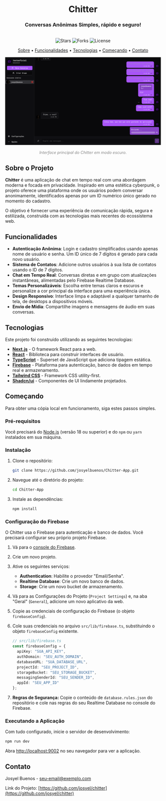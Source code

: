 <div align="center">
  <h1 align="center">
    <br>
    Chitter
  </h1>
  <h3 align="center">Conversas Anônimas Simples, rápido e seguro!</h3>
  <br>
</div>

<div align="center">
  <!-- Badges -->
  <img src="https://img.shields.io/github/stars/josyelbuenos/Chitter-App?style=for-the-badge&logo=github&color=D946EF&logoColor=fff" alt="Stars" />
  <img src="https://img.shields.io/github/forks/josyelbuenos/Chitter-App?style=for-the-badge&logo=github&color=8B5CF6&logoColor=fff" alt="Forks" />
  <img src="https://img.shields.io/github/license/josyelbuenos/Chitter-App?style=for-the-badge&color=22C55E&logoColor=fff" alt="License" />
</div>

<p align="center">
  <a href="#sobre-o-projeto">Sobre</a> •
  <a href="#funcionalidades">Funcionalidades</a> •
  <a href="#tecnologias">Tecnologias</a> •
  <a href="#começando">Começando</a> •
  <a href="#contato">Contato</a>
</p>

![Pré-visualização do Chitter](/docs/captura.png)
<p align="center" style="font-size: 0.8rem; color: #888;"><i>Interface principal do Chitter em modo escuro.</i></p>

## Sobre o Projeto

**Chitter** é uma aplicação de chat em tempo real com uma abordagem moderna e focada em privacidade. Inspirado em uma estética cyberpunk, o projeto oferece uma plataforma onde os usuários podem conversar anonimamente, identificados apenas por um ID numérico único gerado no momento do cadastro.

O objetivo é fornecer uma experiência de comunicação rápida, segura e estilizada, construída com as tecnologias mais recentes do ecossistema web.

## Funcionalidades

-   **Autenticação Anônima**: Login e cadastro simplificados usando apenas nome de usuário e senha. Um ID único de 7 dígitos é gerado para cada novo usuário.
-   **Sistema de Contatos**: Adicione outros usuários à sua lista de contatos usando o ID de 7 dígitos.
-   **Chat em Tempo Real**: Conversas diretas e em grupo com atualizações instantâneas, alimentadas pelo Firebase Realtime Database.
-   **Temas Personalizáveis**: Escolha entre temas claros e escuros e personalize a cor principal da interface para uma experiência única.
-   **Design Responsivo**: Interface limpa e adaptável a qualquer tamanho de tela, de desktops a dispositivos móveis.
-   **Envio de Mídia**: Compartilhe imagens e mensagens de áudio em suas conversas.

## Tecnologias

Este projeto foi construído utilizando as seguintes tecnologias:

-   [**Next.js**](https://nextjs.org/) - O framework React para a web.
-   [**React**](https://reactjs.org/) - Biblioteca para construir interfaces de usuário.
-   [**TypeScript**](https://www.typescriptlang.org/) - Superset de JavaScript que adiciona tipagem estática.
-   [**Firebase**](https://firebase.google.com/) - Plataforma para autenticação, banco de dados em tempo real e armazenamento.
-   [**Tailwind CSS**](https://tailwindcss.com/) - Framework CSS utility-first.
-   [**Shadcn/ui**](https://ui.shadcn.com/) - Componentes de UI lindamente projetados.

## Começando

Para obter uma cópia local em funcionamento, siga estes passos simples.

### Pré-requisitos

Você precisará do [Node.js](https://nodejs.org/) (versão 18 ou superior) e do `npm` ou `yarn` instalados em sua máquina.

### Instalação

1.  Clone o repositório:
    ```sh
    git clone https://github.com/josyelbuenos/Chitter-App.git
    ```
2.  Navegue até o diretório do projeto:
    ```sh
    cd Chitter-App
    ```
3.  Instale as dependências:
    ```sh
    npm install
    ```

### Configuração do Firebase

O Chitter usa o Firebase para autenticação e banco de dados. Você precisará configurar seu próprio projeto Firebase.

1.  Vá para o [console do Firebase](https://console.firebase.google.com/).
2.  Crie um novo projeto.
3.  Ative os seguintes serviços:
    -   **Authentication**: Habilite o provedor "Email/Senha".
    -   **Realtime Database**: Crie um novo banco de dados.
    -   **Storage**: Crie um novo bucket de armazenamento.
4.  Vá para as Configurações do Projeto (`Project Settings`) e, na aba "Geral" (`General`), adicione um novo aplicativo da web.
5.  Copie as credenciais de configuração do Firebase (o objeto `firebaseConfig`).
6.  Cole suas credenciais no arquivo `src/lib/firebase.ts`, substituindo o objeto `firebaseConfig` existente.

    ```typescript
    // src/lib/firebase.ts
    const firebaseConfig = {
      apiKey: "SUA_API_KEY",
      authDomain: "SEU_AUTH_DOMAIN",
      databaseURL: "SUA_DATABASE_URL",
      projectId: "SEU_PROJECT_ID",
      storageBucket: "SEU_STORAGE_BUCKET",
      messagingSenderId: "SEU_SENDER_ID",
      appId: "SEU_APP_ID"
    };
    ```

7.  **Regras de Segurança:** Copie o conteúdo de `database.rules.json` do repositório e cole nas regras do seu Realtime Database no console do Firebase.

### Executando a Aplicação

Com tudo configurado, inicie o servidor de desenvolvimento:

```sh
npm run dev
```

Abra [http://localhost:9002](http://localhost:9002) no seu navegador para ver a aplicação.

## Contato

Josyel Buenos - [seu-email@exemplo.com](mailto:seu-email@exemplo.com)

Link do Projeto: [https://github.com/josyel/chitter](https://github.com/josyel/chitter)
